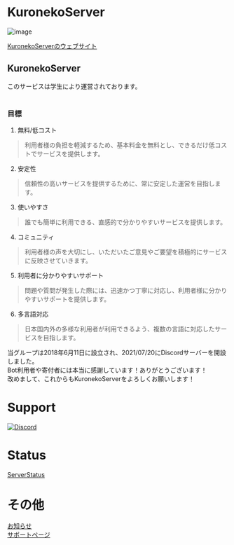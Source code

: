 # KuronekoServer
![image](https://cdn.kuroneko6423.com/kuronekoserver/kuronekoserver-logo-kawaii.webp)<br>

[KuronekoServerのウェブサイト](https://kuroneko6423.com/)<br>
## KuronekoServer
このサービスは学生により運営されております。
<br><br>
### 目標
1. 無料/低コスト
> 利用者様の負担を軽減するため、基本料金を無料とし、できるだけ低コストでサービスを提供します。

2. 安定性
> 信頼性の高いサービスを提供するために、常に安定した運営を目指します。

3. 使いやすさ
> 誰でも簡単に利用できる、直感的で分かりやすいサービスを提供します。

4. コミュニティ
> 利用者様の声を大切にし、いただいたご意見やご要望を積極的にサービスに反映させていきます。

5. 利用者に分かりやすいサポート
> 問題や質問が発生した際には、迅速かつ丁寧に対応し、利用者様に分かりやすいサポートを提供します。

6. 多言語対応
> 日本国内外の多様な利用者が利用できるよう、複数の言語に対応したサービスを目指します。

当グループは2018年6月11日に設立され、2021/07/20にDiscordサーバーを開設しました。<br>
Bot利用者や寄付者には本当に感謝しています！ありがとうございます！<br>
改めまして、これからもKuronekoServerをよろしくお願いします！<br>
# Support
[![Discord](https://discordapp.com/api/guilds/867038364552396860/widget.png?style=banner4)](https://discord.gg/Y6w5Jv3EAR)
# Status
[ServerStatus](https://status.kuroneko6423.com/)<br>
# その他
[お知らせ](https://news.kuroneko6423.com/)<br>
[サポートページ](https://support.kuroneko6423.com/)<br>
